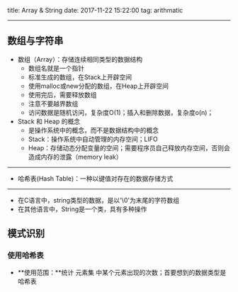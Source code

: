 title: Array & String
date: 2017-11-22 15:22:00
tag: arithmatic

---

<!--more-->

## 数组与字符串 ##

* 数组（Array）：存储连续相同类型的数据结构
	* 数组名就是一个指针
	* 标准生成的数组，在Stack上开辟空间
	* 使用malloc或new分配的数组，在Heap上开辟空间
	* 使用完后，需要释放数组
	* 注意不要越界数组
	* 访问数据是随机访问，复杂度O(1)；插入和删除数据，复杂度o(n)；
* Stack 和 Heap 的概念
	* 是操作系统中的概念，而不是数据结构中的概念
	* Stack：操作系统中自动管理的内存空间；LIFO
	* Heap：存储动态分配变量的空间；需要程序员自己释放内存空间，否则会造成内存的泄露（memory leak）

---
* 哈希表(Hash Table)：一种以键值对存在的数据存储方式

---
* 在C语言中，string类型的数据，是以'\0'为末尾的字符数组
* 在其他语言中，String是一个类，具有多种操作

## 模式识别 ##

### 使用哈希表 ###

* **使用范围：**统计 元素集 中某个元素出现的次数；首要想到的数据类型是哈希表